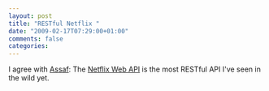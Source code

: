 ```yaml
---
layout: post
title: "RESTful Netflix "
date: "2009-02-17T07:29:00+01:00"
comments: false
categories: 
---
```


<p>I agree with <a href="http://blog.labnotes.org/2009/02/16/kudos-netflix/">Assaf</a>: The <a href="http://developer.netflix.com/docs/REST_API_Conventions">Netflix Web API</a> is the most RESTful API I've seen in the wild yet.</p>


